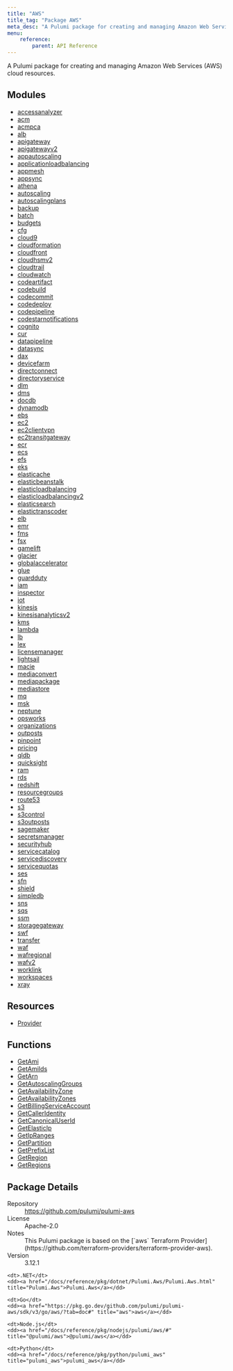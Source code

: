 ```yaml
---
title: "AWS"
title_tag: "Package AWS"
meta_desc: "A Pulumi package for creating and managing Amazon Web Services (AWS) cloud resources."
menu:
    reference:
        parent: API Reference
---
```


<!-- WARNING: this file was generated by Pulumi Docs Generator. -->
<!-- Do not edit by hand unless you're certain you know what you are doing! -->

A Pulumi package for creating and managing Amazon Web Services (AWS) cloud resources.

<h2 id="modules">Modules</h2>
<ul class="api">
    <li><a href="accessanalyzer/" title="accessanalyzer"><span class="symbol module"></span>accessanalyzer</a></li>
    <li><a href="acm/" title="acm"><span class="symbol module"></span>acm</a></li>
    <li><a href="acmpca/" title="acmpca"><span class="symbol module"></span>acmpca</a></li>
    <li><a href="alb/" title="alb"><span class="symbol module"></span>alb</a></li>
    <li><a href="apigateway/" title="apigateway"><span class="symbol module"></span>apigateway</a></li>
    <li><a href="apigatewayv2/" title="apigatewayv2"><span class="symbol module"></span>apigatewayv2</a></li>
    <li><a href="appautoscaling/" title="appautoscaling"><span class="symbol module"></span>appautoscaling</a></li>
    <li><a href="applicationloadbalancing/" title="applicationloadbalancing"><span class="symbol module"></span>applicationloadbalancing</a></li>
    <li><a href="appmesh/" title="appmesh"><span class="symbol module"></span>appmesh</a></li>
    <li><a href="appsync/" title="appsync"><span class="symbol module"></span>appsync</a></li>
    <li><a href="athena/" title="athena"><span class="symbol module"></span>athena</a></li>
    <li><a href="autoscaling/" title="autoscaling"><span class="symbol module"></span>autoscaling</a></li>
    <li><a href="autoscalingplans/" title="autoscalingplans"><span class="symbol module"></span>autoscalingplans</a></li>
    <li><a href="backup/" title="backup"><span class="symbol module"></span>backup</a></li>
    <li><a href="batch/" title="batch"><span class="symbol module"></span>batch</a></li>
    <li><a href="budgets/" title="budgets"><span class="symbol module"></span>budgets</a></li>
    <li><a href="cfg/" title="cfg"><span class="symbol module"></span>cfg</a></li>
    <li><a href="cloud9/" title="cloud9"><span class="symbol module"></span>cloud9</a></li>
    <li><a href="cloudformation/" title="cloudformation"><span class="symbol module"></span>cloudformation</a></li>
    <li><a href="cloudfront/" title="cloudfront"><span class="symbol module"></span>cloudfront</a></li>
    <li><a href="cloudhsmv2/" title="cloudhsmv2"><span class="symbol module"></span>cloudhsmv2</a></li>
    <li><a href="cloudtrail/" title="cloudtrail"><span class="symbol module"></span>cloudtrail</a></li>
    <li><a href="cloudwatch/" title="cloudwatch"><span class="symbol module"></span>cloudwatch</a></li>
    <li><a href="codeartifact/" title="codeartifact"><span class="symbol module"></span>codeartifact</a></li>
    <li><a href="codebuild/" title="codebuild"><span class="symbol module"></span>codebuild</a></li>
    <li><a href="codecommit/" title="codecommit"><span class="symbol module"></span>codecommit</a></li>
    <li><a href="codedeploy/" title="codedeploy"><span class="symbol module"></span>codedeploy</a></li>
    <li><a href="codepipeline/" title="codepipeline"><span class="symbol module"></span>codepipeline</a></li>
    <li><a href="codestarnotifications/" title="codestarnotifications"><span class="symbol module"></span>codestarnotifications</a></li>
    <li><a href="cognito/" title="cognito"><span class="symbol module"></span>cognito</a></li>
    <li><a href="cur/" title="cur"><span class="symbol module"></span>cur</a></li>
    <li><a href="datapipeline/" title="datapipeline"><span class="symbol module"></span>datapipeline</a></li>
    <li><a href="datasync/" title="datasync"><span class="symbol module"></span>datasync</a></li>
    <li><a href="dax/" title="dax"><span class="symbol module"></span>dax</a></li>
    <li><a href="devicefarm/" title="devicefarm"><span class="symbol module"></span>devicefarm</a></li>
    <li><a href="directconnect/" title="directconnect"><span class="symbol module"></span>directconnect</a></li>
    <li><a href="directoryservice/" title="directoryservice"><span class="symbol module"></span>directoryservice</a></li>
    <li><a href="dlm/" title="dlm"><span class="symbol module"></span>dlm</a></li>
    <li><a href="dms/" title="dms"><span class="symbol module"></span>dms</a></li>
    <li><a href="docdb/" title="docdb"><span class="symbol module"></span>docdb</a></li>
    <li><a href="dynamodb/" title="dynamodb"><span class="symbol module"></span>dynamodb</a></li>
    <li><a href="ebs/" title="ebs"><span class="symbol module"></span>ebs</a></li>
    <li><a href="ec2/" title="ec2"><span class="symbol module"></span>ec2</a></li>
    <li><a href="ec2clientvpn/" title="ec2clientvpn"><span class="symbol module"></span>ec2clientvpn</a></li>
    <li><a href="ec2transitgateway/" title="ec2transitgateway"><span class="symbol module"></span>ec2transitgateway</a></li>
    <li><a href="ecr/" title="ecr"><span class="symbol module"></span>ecr</a></li>
    <li><a href="ecs/" title="ecs"><span class="symbol module"></span>ecs</a></li>
    <li><a href="efs/" title="efs"><span class="symbol module"></span>efs</a></li>
    <li><a href="eks/" title="eks"><span class="symbol module"></span>eks</a></li>
    <li><a href="elasticache/" title="elasticache"><span class="symbol module"></span>elasticache</a></li>
    <li><a href="elasticbeanstalk/" title="elasticbeanstalk"><span class="symbol module"></span>elasticbeanstalk</a></li>
    <li><a href="elasticloadbalancing/" title="elasticloadbalancing"><span class="symbol module"></span>elasticloadbalancing</a></li>
    <li><a href="elasticloadbalancingv2/" title="elasticloadbalancingv2"><span class="symbol module"></span>elasticloadbalancingv2</a></li>
    <li><a href="elasticsearch/" title="elasticsearch"><span class="symbol module"></span>elasticsearch</a></li>
    <li><a href="elastictranscoder/" title="elastictranscoder"><span class="symbol module"></span>elastictranscoder</a></li>
    <li><a href="elb/" title="elb"><span class="symbol module"></span>elb</a></li>
    <li><a href="emr/" title="emr"><span class="symbol module"></span>emr</a></li>
    <li><a href="fms/" title="fms"><span class="symbol module"></span>fms</a></li>
    <li><a href="fsx/" title="fsx"><span class="symbol module"></span>fsx</a></li>
    <li><a href="gamelift/" title="gamelift"><span class="symbol module"></span>gamelift</a></li>
    <li><a href="glacier/" title="glacier"><span class="symbol module"></span>glacier</a></li>
    <li><a href="globalaccelerator/" title="globalaccelerator"><span class="symbol module"></span>globalaccelerator</a></li>
    <li><a href="glue/" title="glue"><span class="symbol module"></span>glue</a></li>
    <li><a href="guardduty/" title="guardduty"><span class="symbol module"></span>guardduty</a></li>
    <li><a href="iam/" title="iam"><span class="symbol module"></span>iam</a></li>
    <li><a href="inspector/" title="inspector"><span class="symbol module"></span>inspector</a></li>
    <li><a href="iot/" title="iot"><span class="symbol module"></span>iot</a></li>
    <li><a href="kinesis/" title="kinesis"><span class="symbol module"></span>kinesis</a></li>
    <li><a href="kinesisanalyticsv2/" title="kinesisanalyticsv2"><span class="symbol module"></span>kinesisanalyticsv2</a></li>
    <li><a href="kms/" title="kms"><span class="symbol module"></span>kms</a></li>
    <li><a href="lambda/" title="lambda"><span class="symbol module"></span>lambda</a></li>
    <li><a href="lb/" title="lb"><span class="symbol module"></span>lb</a></li>
    <li><a href="lex/" title="lex"><span class="symbol module"></span>lex</a></li>
    <li><a href="licensemanager/" title="licensemanager"><span class="symbol module"></span>licensemanager</a></li>
    <li><a href="lightsail/" title="lightsail"><span class="symbol module"></span>lightsail</a></li>
    <li><a href="macie/" title="macie"><span class="symbol module"></span>macie</a></li>
    <li><a href="mediaconvert/" title="mediaconvert"><span class="symbol module"></span>mediaconvert</a></li>
    <li><a href="mediapackage/" title="mediapackage"><span class="symbol module"></span>mediapackage</a></li>
    <li><a href="mediastore/" title="mediastore"><span class="symbol module"></span>mediastore</a></li>
    <li><a href="mq/" title="mq"><span class="symbol module"></span>mq</a></li>
    <li><a href="msk/" title="msk"><span class="symbol module"></span>msk</a></li>
    <li><a href="neptune/" title="neptune"><span class="symbol module"></span>neptune</a></li>
    <li><a href="opsworks/" title="opsworks"><span class="symbol module"></span>opsworks</a></li>
    <li><a href="organizations/" title="organizations"><span class="symbol module"></span>organizations</a></li>
    <li><a href="outposts/" title="outposts"><span class="symbol module"></span>outposts</a></li>
    <li><a href="pinpoint/" title="pinpoint"><span class="symbol module"></span>pinpoint</a></li>
    <li><a href="pricing/" title="pricing"><span class="symbol module"></span>pricing</a></li>
    <li><a href="qldb/" title="qldb"><span class="symbol module"></span>qldb</a></li>
    <li><a href="quicksight/" title="quicksight"><span class="symbol module"></span>quicksight</a></li>
    <li><a href="ram/" title="ram"><span class="symbol module"></span>ram</a></li>
    <li><a href="rds/" title="rds"><span class="symbol module"></span>rds</a></li>
    <li><a href="redshift/" title="redshift"><span class="symbol module"></span>redshift</a></li>
    <li><a href="resourcegroups/" title="resourcegroups"><span class="symbol module"></span>resourcegroups</a></li>
    <li><a href="route53/" title="route53"><span class="symbol module"></span>route53</a></li>
    <li><a href="s3/" title="s3"><span class="symbol module"></span>s3</a></li>
    <li><a href="s3control/" title="s3control"><span class="symbol module"></span>s3control</a></li>
    <li><a href="s3outposts/" title="s3outposts"><span class="symbol module"></span>s3outposts</a></li>
    <li><a href="sagemaker/" title="sagemaker"><span class="symbol module"></span>sagemaker</a></li>
    <li><a href="secretsmanager/" title="secretsmanager"><span class="symbol module"></span>secretsmanager</a></li>
    <li><a href="securityhub/" title="securityhub"><span class="symbol module"></span>securityhub</a></li>
    <li><a href="servicecatalog/" title="servicecatalog"><span class="symbol module"></span>servicecatalog</a></li>
    <li><a href="servicediscovery/" title="servicediscovery"><span class="symbol module"></span>servicediscovery</a></li>
    <li><a href="servicequotas/" title="servicequotas"><span class="symbol module"></span>servicequotas</a></li>
    <li><a href="ses/" title="ses"><span class="symbol module"></span>ses</a></li>
    <li><a href="sfn/" title="sfn"><span class="symbol module"></span>sfn</a></li>
    <li><a href="shield/" title="shield"><span class="symbol module"></span>shield</a></li>
    <li><a href="simpledb/" title="simpledb"><span class="symbol module"></span>simpledb</a></li>
    <li><a href="sns/" title="sns"><span class="symbol module"></span>sns</a></li>
    <li><a href="sqs/" title="sqs"><span class="symbol module"></span>sqs</a></li>
    <li><a href="ssm/" title="ssm"><span class="symbol module"></span>ssm</a></li>
    <li><a href="storagegateway/" title="storagegateway"><span class="symbol module"></span>storagegateway</a></li>
    <li><a href="swf/" title="swf"><span class="symbol module"></span>swf</a></li>
    <li><a href="transfer/" title="transfer"><span class="symbol module"></span>transfer</a></li>
    <li><a href="waf/" title="waf"><span class="symbol module"></span>waf</a></li>
    <li><a href="wafregional/" title="wafregional"><span class="symbol module"></span>wafregional</a></li>
    <li><a href="wafv2/" title="wafv2"><span class="symbol module"></span>wafv2</a></li>
    <li><a href="worklink/" title="worklink"><span class="symbol module"></span>worklink</a></li>
    <li><a href="workspaces/" title="workspaces"><span class="symbol module"></span>workspaces</a></li>
    <li><a href="xray/" title="xray"><span class="symbol module"></span>xray</a></li>
</ul>

<h2 id="resources">Resources</h2>
<ul class="api">
    <li><a href="provider" title="Provider"><span class="symbol resource"></span>Provider</a></li>
</ul>

<h2 id="functions">Functions</h2>
<ul class="api">
    <li><a href="getami" title="GetAmi"><span class="symbol function"></span>GetAmi</a></li>
    <li><a href="getamiids" title="GetAmiIds"><span class="symbol function"></span>GetAmiIds</a></li>
    <li><a href="getarn" title="GetArn"><span class="symbol function"></span>GetArn</a></li>
    <li><a href="getautoscalinggroups" title="GetAutoscalingGroups"><span class="symbol function"></span>GetAutoscalingGroups</a></li>
    <li><a href="getavailabilityzone" title="GetAvailabilityZone"><span class="symbol function"></span>GetAvailabilityZone</a></li>
    <li><a href="getavailabilityzones" title="GetAvailabilityZones"><span class="symbol function"></span>GetAvailabilityZones</a></li>
    <li><a href="getbillingserviceaccount" title="GetBillingServiceAccount"><span class="symbol function"></span>GetBillingServiceAccount</a></li>
    <li><a href="getcalleridentity" title="GetCallerIdentity"><span class="symbol function"></span>GetCallerIdentity</a></li>
    <li><a href="getcanonicaluserid" title="GetCanonicalUserId"><span class="symbol function"></span>GetCanonicalUserId</a></li>
    <li><a href="getelasticip" title="GetElasticIp"><span class="symbol function"></span>GetElasticIp</a></li>
    <li><a href="getipranges" title="GetIpRanges"><span class="symbol function"></span>GetIpRanges</a></li>
    <li><a href="getpartition" title="GetPartition"><span class="symbol function"></span>GetPartition</a></li>
    <li><a href="getprefixlist" title="GetPrefixList"><span class="symbol function"></span>GetPrefixList</a></li>
    <li><a href="getregion" title="GetRegion"><span class="symbol function"></span>GetRegion</a></li>
    <li><a href="getregions" title="GetRegions"><span class="symbol function"></span>GetRegions</a></li>
</ul>

<h2 id="package-details">Package Details</h2>
<dl class="package-details">
	<dt>Repository</dt>
	<dd><a href="https://github.com/pulumi/pulumi-aws">https://github.com/pulumi/pulumi-aws</a></dd>
	<dt>License</dt>
	<dd>Apache-2.0</dd>
	<dt>Notes</dt>
	<dd>This Pulumi package is based on the [`aws` Terraform Provider](https://github.com/terraform-providers/terraform-provider-aws).</dd>
	<dt>Version</dt>
	<dd>3.12.1</dd>
</dl>



<dl class="tabular">

    <dt>.NET</dt>
    <dd><a href="/docs/reference/pkg/dotnet/Pulumi.Aws/Pulumi.Aws.html" title="Pulumi.Aws">Pulumi.Aws</a></dd>

    <dt>Go</dt>
    <dd><a href="https://pkg.go.dev/github.com/pulumi/pulumi-aws/sdk/v3/go/aws/?tab=doc#" title="aws">aws</a></dd>

    <dt>Node.js</dt>
    <dd><a href="/docs/reference/pkg/nodejs/pulumi/aws/#" title="@pulumi/aws">@pulumi/aws</a></dd>

    <dt>Python</dt>
    <dd><a href="/docs/reference/pkg/python/pulumi_aws" title="pulumi_aws">pulumi_aws</a></dd>

</dl>

